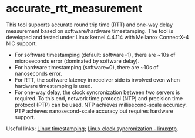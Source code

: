 # accurate_rtt_measurement

This tool supports accurate round trip time (RTT) and one-way delay measurement based on software/hardware timestamping. The tool is developed and tested under Linux kernel 4.4.114 with Mellanox ConnectX-4 NIC support. 
  - For software timestamping (default: software=1), there are ~10s of microseconds error (dominated by software delay). 
  - For hardware timestamping (software=0), there are ~10s of nanoseconds error. 
  - For RTT, the software latency in receiver side is involved even when hardware timestamping is used. 
  - For one-way delay, the clock syncronization between two servers is required. To this end, network time protocol (NTP) and precision time protocol (PTP) can be used. NTP achieves millisecond-scale accuracy. PTP achieves nanosecond-scale accuracy but requires hardware support.

Useful links:
[Linux timestamping](https://www.kernel.org/doc/Documentation/networking/timestamping.txt); 
[Linux clock syncronization - linuxptp](https://access.redhat.com/documentation/en-us/red_hat_enterprise_linux/6/html/deployment_guide/ch-configuring_ptp_using_ptp4l).
